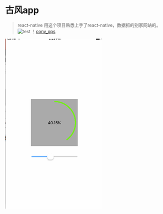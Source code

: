 # 古风app
> react-native
用这个项目熟悉上手了react-native，数据抓的别家网站的。
![test](https://s23.aconvert.com/convert/p3r68-cdx67/ldlql-qtdxy.gif)
！[conv_ops](https://d26dzxoao6i3hh.cloudfront.net/items/0m0D3a2Z0j2v3u320145/conv_ops.gif?v=9ad8eed7)

![image](https://github.com/ZhengYaWei1992/ZWProgressView/blob/master/Untitled3.gif)
